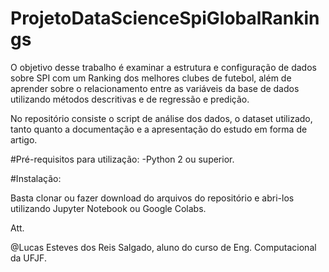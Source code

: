 # ProjetoDataScienceSpiGlobalRankings
O objetivo desse trabalho é examinar a estrutura e configuração de dados sobre SPI com um Ranking dos melhores clubes de futebol, além de aprender sobre o relacionamento entre as variáveis da base de dados utilizando métodos descritivas e de regressão e predição.

No repositório consiste o script de análise dos dados, o dataset utilizado, tanto quanto a documentação e a apresentação do estudo em forma de artigo.

#Pré-requisitos para utilização:
-Python 2 ou superior.

#Instalação:

Basta clonar ou fazer download do arquivos do repositório e abri-los utilizando Jupyter Notebook ou Google Colabs.


Att.

@Lucas Esteves dos Reis Salgado, aluno do curso de Eng. Computacional da UFJF.
